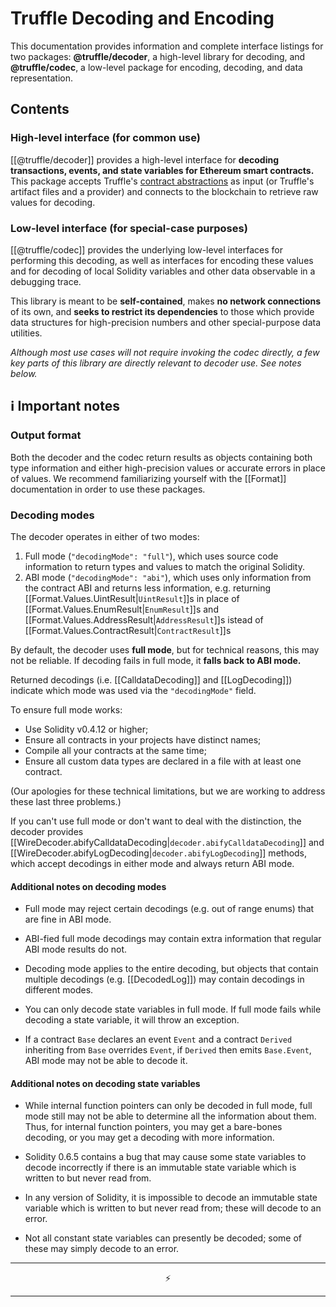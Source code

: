 # Truffle Decoding and Encoding

This documentation provides information and complete interface listings for
two packages: **@truffle/decoder**, a high-level library for decoding, and
**@truffle/codec**, a low-level package for encoding, decoding, and data
representation.


## Contents

### High-level interface (for common use)

[[@truffle/decoder]] provides a high-level interface for **decoding
transactions, events, and state variables for Ethereum smart contracts.**
This package accepts Truffle's
[contract abstractions](https://www.trufflesuite.com/docs/truffle/reference/contract-abstractions)
as input (or Truffle's artifact files and a provider) and connects to the
blockchain to retrieve raw values for decoding.

### Low-level interface (for special-case purposes)

[[@truffle/codec]] provides the underlying low-level interfaces for performing
this decoding, as well as interfaces for encoding these values and for
decoding of local Solidity variables and other
data observable in a debugging trace.

This library is meant to be **self-contained**, makes **no network connections** of its
own, and **seeks to restrict its dependencies** to those which provide data
structures for high-precision numbers and other special-purpose data utilities.

_Although most use cases will not require invoking the codec directly, a
few key parts of this library are directly relevant to decoder use. See
notes below._

## ℹ️ Important notes

### Output format

Both the decoder and the codec return results as objects containing both type
information and either high-precision values or accurate errors in place of
values. We recommend familiarizing yourself with the [[Format]] documentation
in order to use these packages.

### Decoding modes

The decoder operates in either of two modes:
  1. Full mode (`"decodingMode": "full"`), which uses source code information
     to return types and values to match the original Solidity.
  2. ABI mode (`"decodingMode": "abi"`), which uses only information from the
     contract ABI and returns less information, e.g. returning
     [[Format.Values.UintResult|`UintResult`]]s in place of
     [[Format.Values.EnumResult|`EnumResult`]]s
     and [[Format.Values.AddressResult|`AddressResult`]]s istead of
     [[Format.Values.ContractResult|`ContractResult`]]s

By default, the decoder uses **full mode**, but for technical reasons, this may
not be reliable. If decoding fails in full mode, it **falls back to ABI mode.**

Returned decodings (i.e. [[CalldataDecoding]] and [[LogDecoding]]) indicate
which mode was used via the `"decodingMode"` field.

To ensure full mode works:
  * Use Solidity v0.4.12 or higher;
  * Ensure all contracts in your projects have distinct names;
  * Compile all your contracts at the same time;
  * Ensure all custom data types are declared in a file with at least one contract.

(Our apologies for these technical limitations, but we are working to address
these last three problems.)

If you can't use full mode or don't want to deal with the distinction,
the decoder provides
[[WireDecoder.abifyCalldataDecoding|`decoder.abifyCalldataDecoding`]]
and [[WireDecoder.abifyLogDecoding|`decoder.abifyLogDecoding`]] methods,
which accept decodings in either mode and always return ABI mode.

#### Additional notes on decoding modes

- Full mode may reject certain decodings (e.g. out of range enums) that are
  fine in ABI mode.

- ABI-fied full mode decodings may contain extra information that regular ABI
  mode results do not.

- Decoding mode applies to the entire decoding, but objects that contain
  multiple decodings (e.g. [[DecodedLog]]) may contain decodings in different
  modes.

- You can only decode state variables in full mode. If full mode fails
  while decoding a state variable, it will throw an exception.

- If a contract `Base` declares an event `Event` and a contract `Derived`
  inheriting from `Base` overrides `Event`, if `Derived` then emits
  `Base.Event`, ABI mode may not be able to decode it.

#### Additional notes on decoding state variables

- While internal function pointers can only be decoded in full mode,
  full mode still may not be able to determine all the information about
  them.  Thus, for internal function pointers, you may get a bare-bones
  decoding, or you may get a decoding with more information.

- Solidity 0.6.5 contains a bug that may cause some state variables to
  decode incorrectly if there is an immutable state variable which is
  written to but never read from.

- In any version of Solidity, it is impossible to decode an immutable
  state variable which is written to but never read from; these will
  decode to an error.

- Not all constant state variables can presently be decoded; some of
  these may simply decode to an error.

---

<p align="center">
⚡
</p>

---
